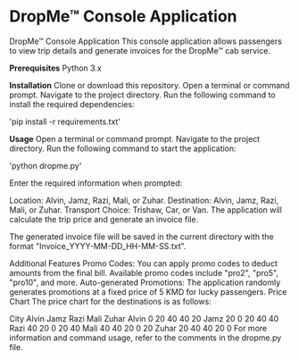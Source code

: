 # DropMe™ Console Application
DropMe™ Console Application
This console application allows passengers to view trip details and generate invoices for the DropMe™ cab service.

**Prerequisites**
Python 3.x

**Installation**
Clone or download this repository.
Open a terminal or command prompt.
Navigate to the project directory.
Run the following command to install the required dependencies:

'pip install -r requirements.txt'

**Usage**
Open a terminal or command prompt.
Navigate to the project directory.
Run the following command to start the application:

'python dropme.py'

Enter the required information when prompted:

Location: Alvin, Jamz, Razi, Mali, or Zuhar.
Destination: Alvin, Jamz, Razi, Mali, or Zuhar.
Transport Choice: Trishaw, Car, or Van.
The application will calculate the trip price and generate an invoice file.

The generated invoice file will be saved in the current directory with the format "Invoice_YYYY-MM-DD_HH-MM-SS.txt".

Additional Features
Promo Codes: You can apply promo codes to deduct amounts from the final bill. Available promo codes include "pro2", "pro5", "pro10", and more.
Auto-generated Promotions: The application randomly generates promotions at a fixed price of 5 KMD for lucky passengers.
Price Chart
The price chart for the destinations is as follows:

City	Alvin	Jamz	Razi	Mali	Zuhar
Alvin	0	20	40	40	20
Jamz	20	0	20	40	40
Razi	40	20	0	20	40
Mali	40	40	20	0	20
Zuhar	20	40	40	20	0
For more information and command usage, refer to the comments in the dropme.py file.


